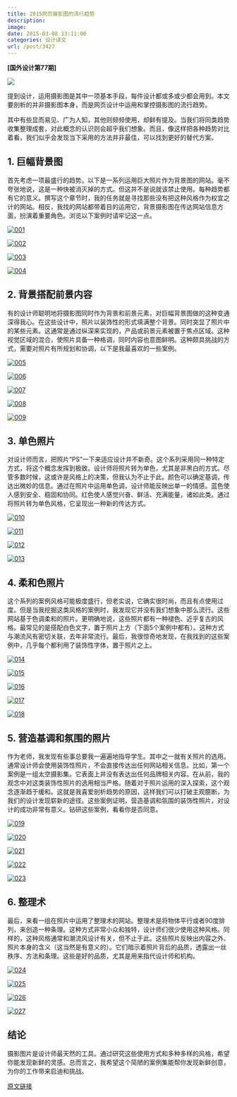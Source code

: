 ```yaml
---
title: 2015网页摄影图的流行趋势
description: 
image: 
date: 2015-03-08 13:11:00
categories: 设计译文
url: /post/3427
---
```


**[国外设计第77期]**

![](http://netdna.webdesignerdepot.com/uploads/2015/03/featured1.jpg)

提到设计，运用摄影图是其中一项基本手段，每件设计都或多或少都会用到。本文要剖析的并非摄影图本身，而是网页设计中运用和掌控摄影图的流行趋势。

其中有些显而易见、广为人知，其他则频频使用，却鲜有提及。当我们将同类趋势收集整理成套，对此概念的认识则会超乎我们想象。而且，像这样把各种趋势对比着看，我们似乎会发现当下采用的方法并非最佳，可以找到更好的替代方案。

## 1. 巨幅背景图

首先考虑一项最盛行的趋势。以下是一系列运用巨大照片作为背景图的网站。毫不夸张地说，这是一种快被消灭掉的方式。但这并不是说就该禁止使用。每种趋势都有它的意义。撰写这个章节时，我的任务就是寻找那些没有把这种风格作为权宜之计的网站。相反，我找的网站都带着目的运用它，背景摄影图在传达网站信息方面，扮演着重要角色。浏览以下案例时请牢记这一点。

[![001](http://netdna.webdesignerdepot.com/uploads/2015/03/001.jpg "6 essential website photography trends for 2015 photo")](http://getden.co.uk/)

[![002](http://netdna.webdesignerdepot.com/uploads/2015/03/002.jpg "6 essential website photography trends for 2015 photo")](http://kuhlabo.co/)

[![003](http://netdna.webdesignerdepot.com/uploads/2015/03/003.jpg "6 essential website photography trends for 2015 photo")](http://www.mountvernon.org/)

[![004](http://netdna.webdesignerdepot.com/uploads/2015/03/004.jpg "6 essential website photography trends for 2015 photo")](http://dustlayer.com/)

## 2. 背景搭配前景内容

有的设计师聪明地将摄影图同时作为背景和前景元素，对巨幅背景图做的这种变通深得我心。在这些设计中，照片以装饰性的形式填满整个背景。同时突显了照片中的某些元素。这通常是通过纵深来实现的，产品或前景元素被置于焦点区域。这种视觉区域的混合，使照片具备一种格调，同时内容也意图鲜明。这种颇具挑战的方式，需要对照片有所规划和协调，以下是我最喜欢的一些案例。

[![005](http://netdna.webdesignerdepot.com/uploads/2015/03/005.jpg "6 essential website photography trends for 2015 photo")](http://www.meernotes.com/)

[![006](http://netdna.webdesignerdepot.com/uploads/2015/03/006.jpg "6 essential website photography trends for 2015 photo")](http://www.masterdynamic.com/)

[![007](http://netdna.webdesignerdepot.com/uploads/2015/03/007.jpg "6 essential website photography trends for 2015 photo")](http://losers.cz/)

[![008](http://netdna.webdesignerdepot.com/uploads/2015/03/008.jpg "6 essential website photography trends for 2015 photo")](http://art4web.sk/en)

[![009](http://netdna.webdesignerdepot.com/uploads/2015/03/009.jpg "6 essential website photography trends for 2015 photo")](http://litmus.com/)

## 3. 单色照片

对设计师而言，把照片“PS”一下来适应设计并不新奇。这个系列采用同一种特定方式，将这个概念发挥到极致。设计师将照片转为单色，尤其是非黑白的方式。尽管多数时候，这或许是风格上的决策，但我认为不止于此。颜色可以确定基调，传达出微妙的信息。通过在照片中运用单色调，设计师能反映出单一的情感。蓝色使人感到安全、稳固和协同。红色使人感觉兴奋、鲜活、充满能量，诸如此类。通过将照片转为单色风格，它呈现出一种新的传达方式。

[![010](http://netdna.webdesignerdepot.com/uploads/2015/03/010.jpg "6 essential website photography trends for 2015 photo")](http://emailestate.com/)

[![011](http://netdna.webdesignerdepot.com/uploads/2015/03/011.jpg "6 essential website photography trends for 2015 photo")](https://thoughtbot.com/)

[![012](http://netdna.webdesignerdepot.com/uploads/2015/03/012.jpg "6 essential website photography trends for 2015 photo")](http://beacancerkiller.com/)

[![013](http://netdna.webdesignerdepot.com/uploads/2015/03/013.jpg "6 essential website photography trends for 2015 photo")](http://www.dgbrt.fr/en/)

## 4. 柔和色照片

这个系列的案例风格可能极度盛行，但老实说，它确实很时尚，而且有点使用过度。但是当我挖掘这类风格的案例时，我发现它并没有我们想象中那么流行。这些网站基于色调柔和的照片。更明确地说，这些照片都有一种褪色、近乎复古的风格。最常见的是搭配白色文字，置于照片上方（下面5个案例中都有）。这种方式与潮流风有密切关联，去年非常流行。最后，我很惊奇地发现，在我找到的这些案例中，几乎每个都利用了装饰性字体，置于照片之上。

[![014](http://netdna.webdesignerdepot.com/uploads/2015/03/014.jpg "6 essential website photography trends for 2015 photo")](http://www.danneolsson.se/)

[![015](http://netdna.webdesignerdepot.com/uploads/2015/03/015.jpg "6 essential website photography trends for 2015 photo")](http://arabellaonboossa.com/)

[![016](http://netdna.webdesignerdepot.com/uploads/2015/03/016.jpg "6 essential website photography trends for 2015 photo")](http://robert-thomas10.com/)

[![017](http://netdna.webdesignerdepot.com/uploads/2015/03/017.jpg "6 essential website photography trends for 2015 photo")](http://agentace.com/)

[![018](http://netdna.webdesignerdepot.com/uploads/2015/03/018.jpg "6 essential website photography trends for 2015 photo")](http://bobworsleyforsenate.com/)

## 5. 营造基调和氛围的照片

作为老师，我发现有些事总要我一遍遍地指导学生。其中之一就有关照片的选用。通常设计师会使用装饰性照片，不会直接传达出任何网站相关信息。比如，第一个案例是一组太空摄影集。它表面上并没有表达出任何品牌相关内容。在从前，我的观念中对这类装饰性照片的选用相当严格。随着对于照片运用的深入探索，这个观念逐渐趋于缓和。这就是我喜爱剖析趋势的原因，这样我们可以打破主观臆断，为我们的设计发现崭新的途径。这些案例证明，营造基调和氛围的装饰性照片，对设计的成功非常有意义。钻研这些案例，看看你是否同意。

[![019](http://netdna.webdesignerdepot.com/uploads/2015/03/019.jpg "6 essential website photography trends for 2015 photo")]( http://www.alessiosantangelo.it/)

[![020](http://netdna.webdesignerdepot.com/uploads/2015/03/020.jpg "6 essential website photography trends for 2015 photo")](http://socalsydney.com.au/)

[![021](http://netdna.webdesignerdepot.com/uploads/2015/03/021.jpg "6 essential website photography trends for 2015 photo")]( http://www.ipsocreative.com/)

[![022](http://netdna.webdesignerdepot.com/uploads/2015/03/022.jpg "6 essential website photography trends for 2015 photo")](http://www.bitopia.com.ar/)

[![023](http://netdna.webdesignerdepot.com/uploads/2015/03/023.jpg "6 essential website photography trends for 2015 photo")](http://newchildrenshospital.org/)

## 6. 整理术

最后，来看一组在照片中运用了整理术的网站。整理术是将物体平行或者90度排列，来创造一种条理。这种方式非常小众和独特，设计师们很少使用这种风格。同样的，这种风格通常和潮流风设计有关，但不止于此。这些照片反映出内容之外、照片本身的含义（这当然是有意义的）。它们暗示着照片背后的品质，透露出一丝秩序、方法和条理。这些是好的品质，尤其是用来指代设计师和机构。

[![024](http://netdna.webdesignerdepot.com/uploads/2015/03/024.jpg "6 essential website photography trends for 2015 photo")](http://www.jennetliaw.com/)

[![025](http://netdna.webdesignerdepot.com/uploads/2015/03/025.jpg "6 essential website photography trends for 2015 photo")](http://pixelsandpurpose.com/)

[![026](http://netdna.webdesignerdepot.com/uploads/2015/03/026.jpg "6 essential website photography trends for 2015 photo")](http://www.panfriedpixels.com/)

[![027](http://netdna.webdesignerdepot.com/uploads/2015/03/027.jpg "6 essential website photography trends for 2015 photo")](http://www.wootten.com.au/)

## 结论

摄影图片是设计师最天然的工具。通过研究这些使用方式和多种多样的风格，希望你能发现新鲜的灵感。总而言之，我希望这个简陋的案例集能帮你发现新鲜创意，为你的工作带来启迪和挑战。

[原文链接](http://www.webdesignerdepot.com/2015/03/6-essential-website-photography-trends-for-2015/)